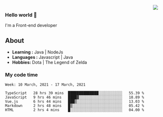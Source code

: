 <img align='right' src="https://github-readme-stats.vercel.app/api?username=jumodada&show_icons=true&theme=vue">

### Hello world 👋

I'm a Front-end developer 
    
## About
-  **Learning :** Java | NodeJs
-  **Languages :** Javascript | Java
-  **Hobbies:** Dota | The Legend of Zelda

### My code time

<!--START_SECTION:waka-->
```text
Week: 10 March, 2021 - 17 March, 2021

TypeScript   28 hrs 39 mins  ██████████████░░░░░░░░░░░   55.39 % 
JavaScript   9 hrs 46 mins   ████▓░░░░░░░░░░░░░░░░░░░░   18.89 % 
Vue.js       6 hrs 44 mins   ███▒░░░░░░░░░░░░░░░░░░░░░   13.03 % 
Markdown     2 hrs 48 mins   █▒░░░░░░░░░░░░░░░░░░░░░░░   05.42 % 
HTML         2 hrs 4 mins    █░░░░░░░░░░░░░░░░░░░░░░░░   04.00 % 
```
<!--END_SECTION:waka-->
